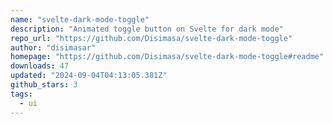 ```yaml
---
name: "svelte-dark-mode-toggle"
description: "Animated toggle button on Svelte for dark mode"
repo_url: "https://github.com/Disimasa/svelte-dark-mode-toggle"
author: "disimasar"
homepage: "https://github.com/Disimasa/svelte-dark-mode-toggle#readme"
downloads: 47
updated: "2024-09-04T04:13:05.381Z"
github_stars: 3
tags: 
  - ui
---
```

